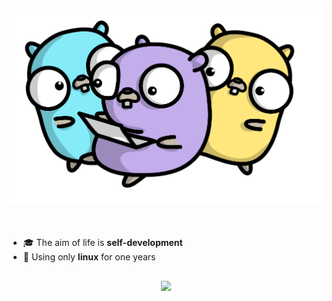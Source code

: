 <!--
**WIttyJudge/wittyjudge** is a ✨ _special_ ✨ repository because its `README.md` (this file) appears on your GitHub profile.

Here are some ideas to get you started:

- 🔭 I’m currently working on ...
- 🌱 I’m currently learning ...
- 👯 I’m looking to collaborate on ...
- 🤔 I’m looking for help with ...
- 💬 Ask me about ...
- 📫 How to reach me: ...
- 😄 Pronouns: ...
- ⚡ Fun fact: ...
-->

## <img src="https://raw.githubusercontent.com/wittyjudge/wittyjudge/master/assets/picture.png" alt="related picture" style="text-align: center; margin-bottom: 30px;" />


-   :mortar_board: The aim of life is **self-development**
-   :penguin: Using only **linux** for one years

<p class="aligncenter" style="text-align: center; margin-top: 30px;">
  <!-- disable icons for now; see https://github.com/anuraghazra/github-readme-stats/issues/104 -->
  <img src="https://github-readme-stats.vercel.app/api?username=wittyjudge&count_private=true&show_icons=true&theme=algolia" />
</p>
